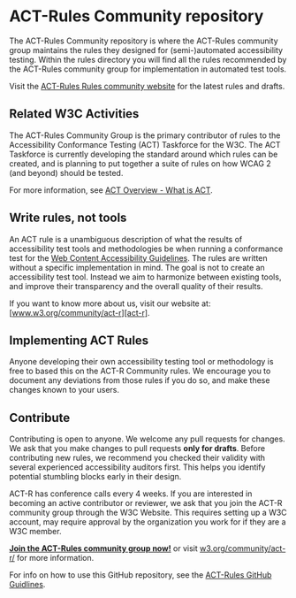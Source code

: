 # ACT-Rules Community repository

The ACT-Rules Community repository is where the ACT-Rules community group maintains the rules they designed for (semi-)automated accessibility testing. Within the rules directory you will find all the rules recommended by the ACT-Rules community group for implementation in automated test tools.

Visit the [ACT-Rules Rules community website](https://act-rules.github.io/) for the latest rules and drafts.

## Related W3C Activities

The ACT-Rules Community Group is the primary contributor of rules to the Accessibility Conformance Testing (ACT) Taskforce for the W3C. The ACT Taskforce is currently developing the standard around which rules can be created, and is planning to put together a suite of rules on how WCAG 2 (and beyond) should be tested.

For more information, see [ACT Overview - What is ACT](https://www.w3.org/WAI/GL/task-forces/conformance-testing/wiki/ACT_Overview_-_What_is_ACT).

## Write rules, not tools

An ACT rule is a unambiguous description of what the results of accessibility test tools and methodologies be when running a conformance test for the [Web Content Accessibility Guidelines][wcag21]. The rules are written without a specific implementation in mind. The goal is not to create an accessibility test tool. Instead we aim to harmonize between existing tools, and improve their transparency and the overall quality of their results.

If you want to know more about us, visit our website at: [www.w3.org/community/act-r][act-r].

## Implementing ACT Rules

Anyone developing their own accessibility testing tool or methodology is free to based this on the ACT-R Community rules. We encourage you to document any deviations from those rules if you do so, and make these changes known to your users.

## Contribute

Contributing is open to anyone. We welcome any pull requests for changes. We ask that you make changes to pull requests **only for drafts**. Before contributing new rules, we recommend you checked their validity with several experienced accessibility auditors first. This helps you identify potential stumbling blocks early in their design.

ACT-R has conference calls every 4 weeks. If you are interested in becoming an active contributor or reviewer, we ask that you join the ACT-R community group through the W3C Website. This requires setting up a W3C account, may require approval by the organization you work for if they are a W3C member.

**[Join the ACT-Rules community group now!](https://www.w3.org/community/wp-login.php?redirect_to=%2Fcommunity%2Fact-r%2Fjoin)** or visit [w3.org/community/act-r/][act-r] for more information.

For info on how to use this GitHub repository, see the [ACT-Rules GitHub Guidlines](github-guidelines.md).

[wcag21]: https://www.w3.org/TR/WCAG21/
[act-r]: https://www.w3.org/community/act-r/

